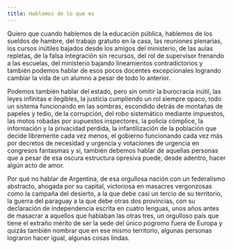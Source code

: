 ```yaml
---
title: Hablemos de lo que es
---
```


Quiero que cuando hablemos de la educación pública, hablemos de los sueldos de
hambre, del trabajo gratuito en la casa, las reuniones plenarias, los cursos
inútiles bajados desde los amigos del ministerio, de las aulas repletas, de la
falsa integración sin recursos, del rol de supervisor frenando a las escuelas,
del ministerio bajando lineamientos contradictorios y también podemos hablar de
esos pocos docentes excepcionales logrando cambiar la vida de un alumno a pesar
de todo lo anterior.

Podemos también hablar del estado, pero sin omitir la burocracia inútil, las
leyes infinitas e ilegibles, la justicia cumpliendo un rol siempre opaco, todo
un sistema funcionando en las sombras, escondido detrás de montañas de papeles y
tedio, de la corrupción, del robo sistemático mediante impuestos, las motos
robadas por supuestos inspectores, la policía cómplice, la información y la
privacidad perdida, la infantilización de la población que decide libremente
cada vez menos, el gobierno funcionando cada vez más por decretos de necesidad y
urgencia y votaciones de urgencia en congresos fantasmas y si, también debemos
hablar de aquellas personas que a pesar de esa oscura estructura opresiva puede,
desde adentro, hacer algún acto de amor.

Por qué no hablar de Argentina, de esa orgullosa nación con un federalismo
abstracto, ahogada por su capital, victoriosa en masacres vergonzosas como la
campaña del desierto, a la que debe casi un tercio de su territorio, la guerra
del paraguay a la que debe otras dos provincias, con su declaración de
independencia escrita en cuatro lenguas, unos años antes de masacrar a aquellos
que hablaban las otras tres, un orgulloso país que tiene el extraño mérito de
ser la sede del único pogromo fuera de Europa y quizás también nombrar que en
ese mismo territorio, algunas personas lograron hacer igual, algunas cosas
lindas.
